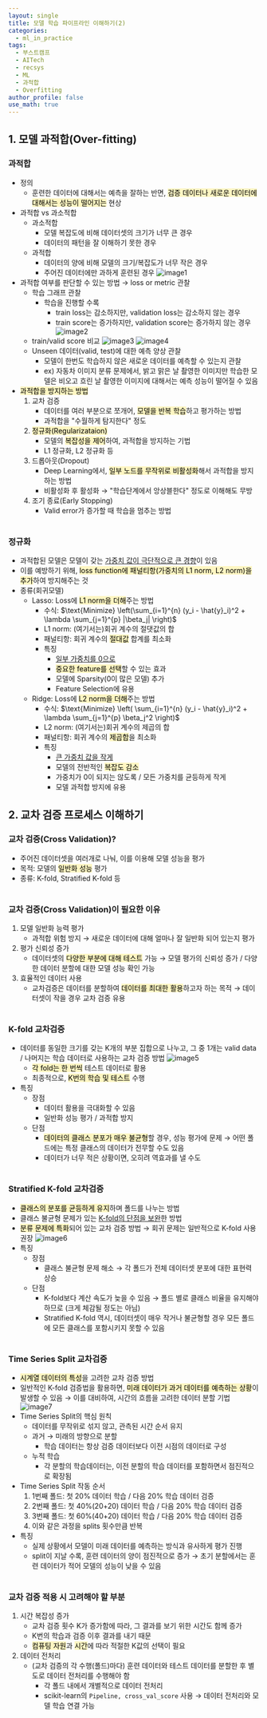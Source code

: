 ```yaml
---
layout: single
title: 모델 학습 파이프라인 이해하기(2)
categories:
  - ml_in_practice
tags:
  - 부스트캠프
  - AITech
  - recsys
  - ML
  - 과적합
  - Overfitting
author_profile: false
use_math: true
---
```

## 1. 모델 과적합(Over-fitting)
### 과적합
- 정의
	- 훈련한 데이터에 대해서는 예측을 잘하는 반면, <mark style="background: #FFF3A3A6;">검증 데이터나 새로운 데이터에 대해서는 성능이 떨어지는</mark> 현상
- 과적합 vs 과소적합
	- 과소적합
		- 모델 복잡도에 비해 데이터셋의 크기가 너무 큰 경우
		- 데이터의 패턴을 잘 이해하기 못한 경우
	- 과적합
		- 데이터의 양에 비해 모델의 크기/복잡도가 너무 작은 경우
		- 주어진 데이터에만 과하게 훈련된 경우
	![image1](../../images/2024-09-19-aitech-week6-7_ml_6/image1.png)
- 과적합 여부를 판단할 수 있는 방법 → loss or metric 관찰
	- 학습 그래프 관찰
		- 학습을 진행할 수록
			- train loss는 감소하지만, validation loss는 감소하지 않는 경우
			- train score는 증가하지만, validation score는 증가하지 않는 경우
			![image2](../../images/2024-09-19-aitech-week6-7_ml_6/image2.png)
	- train/valid score 비교
		![image3](../../images/2024-09-19-aitech-week6-7_ml_6/image3.png)
		![image4](../../images/2024-09-19-aitech-week6-7_ml_6/image4.png)
	- Unseen 데이터(valid, test)에 대한 예측 양상 관찰
		- 모델이 한번도 학습하지 않은 새로운 데이터를 예측할 수 있는지 관찰
		- ex) 자동차 이미지 분류 문제에서, 밝고 맑은 날 촬영한 이미지만 학습한 모델은 비오고 흐린 날 촬영한 이미지에 대해서는 예측 성능이 떨어질 수 있음
- <mark style="background: #FFF3A3A6;">과적합을 방지하는 방법</mark>
	1. 교차 검증
		- 데이터를 여러 부분으로 쪼개어, <mark style="background: #FFF3A3A6;">모델을 반복 학습</mark>하고 평가하는 방법
		- 과적합을 "수월하게 탐지한다" 정도
	2. <mark style="background: #FFF3A3A6;">정규화(Regularizataion)</mark>
		- 모델의 <mark style="background: #FFF3A3A6;">복잡성을 제어</mark>하여, 과적합을 방지하는 기법
		- L1 정규화, L2 정규화 등
	3. 드롭아웃(Dropout)
		- Deep Learning에서, <mark style="background: #FFF3A3A6;">일부 노드를 무작위로 비활성화</mark>해서 과적합을 방지하는 방법
		- 비활성화 후 활성화 → "학습단계에서 앙상블한다" 정도로 이해해도 무방
	4. 조기 종료(Early Stopping)
		- Valid error가 증가할 때 학습을 멈추는 방법<br><br>

### 정규화
- 과적합된 모델은 모델이 갖는 <u>가중치 값이 극단적으로 큰 경향</u>이 있음
- 이를 예방하기 위해, <mark style="background: #FFF3A3A6;">loss function에 패널티항(가중치의 L1 norm, L2 norm)을 추가</mark>하여 방지해주는 것
- 종류(회귀모델)
	- Lasso: Loss에 <mark style="background: #FFF3A3A6;">L1 norm을 더해</mark>주는 방법
		- 수식: $\text{Minimize} \left(\sum_{i=1}^{n} (y_i - \hat{y}_i)^2 + \lambda \sum_{j=1}^{p} |\beta_j| \right)$
		- L1 norm: (여기서는)회귀 계수의 절댓값의 합
		- 패널티항: 회귀 계수의 <mark style="background: #FFF3A3A6;">절대값</mark> 합계를 최소화
		- 특징
			- <u>일부 가중치를 0으로</u>
			- <mark style="background: #FFF3A3A6;">중요한 feature를 선택</mark>할 수 있는 효과
			- 모델에 Sparsity(0이 많은 모델) 추가
			- Feature Selection에 유용
	- Ridge: Loss에 <mark style="background: #FFF3A3A6;">L2 norm을 더해</mark>주는 방법
		- 수식: $\text{Minimize} \left( \sum_{i=1}^{n} (y_i - \hat{y}_i)^2 + \lambda \sum_{j=1}^{p} \beta_j^2 \right)$
		- L2 norm: (여기서는)회귀 계수의 제곱의 합
		- 패널티항: 회귀 계수의 <mark style="background: #FFF3A3A6;">제곱합</mark>을 최소화
		- 특징
			- <u>큰 가중치 값을 작게</u>
			- 모델의 전반적인 <mark style="background: #FFF3A3A6;">복잡도 감소</mark>
			- 가중치가 0이 되지는 않도록 / 모든 가중치를 균등하게 작게
			- 모델 과적합 방지에 유용



## 2. 교차 검증 프로세스 이해하기
### 교차 검증(Cross Validation)?
- 주어진 데이터셋을 여러개로 나눠, 이를 이용해 모델 성능을 평가
- 목적: 모델의 <mark style="background: #FFF3A3A6;">일반화 성능</mark> 평가
- 종류: K-fold, Stratified K-fold 등<br><br>
### 교차 검증(Cross Validation)이 필요한 이유
1. 모델 일반화 능력 평가
	- 과적합 위험 방지 → 새로운 데이터에 대해 얼마나 잘 일반화 되어 있는지 평가
2. 평가 신뢰성 증가
	- 데이터셋의 <mark style="background: #FFF3A3A6;">다양한 부분에 대해 테스트</mark> 가능 → 모델 평가의 신뢰성 증가 / 다양한 데이터 분할에 대한 모델 성능 확인 가능
3. 효율적인 데이터 사용
	- 교차검증은 데이터를 분할하여 <mark style="background: #FFF3A3A6;">데이터를 최대한 활용</mark>하고자 하는 목적 → 데이터셋이 작을 경우 교차 검증 유용<br><br>

### K-fold 교차검증
- 데이터를 동일한 크기를 갖는 K개의 부분 집합으로 나누고, 그 중 1개는 valid data / 나머지는 학습 데이터로 사용하는 교차 검증 방법
	![image5](../../images/2024-09-19-aitech-week6-7_ml_6/image5.png)
	- <mark style="background: #FFF3A3A6;">각 fold는 한 번씩</mark> 테스트 데이터로 활용
	- 최종적으로, <mark style="background: #FFF3A3A6;">K번의 학습 및 테스트</mark> 수행
- 특징
	- 장점
		- 데이터 활용을 극대화할 수 있음
		- 일반화 성능 평가 / 과적합 방지
	- 단점
		- <mark style="background: #FFF3A3A6;">데이터의 클래스 분포가 매우 불균형</mark>할 경우, 성능 평가에 문제 → 어떤 폴드에는 특정 클래스의 데이터가 전무할 수도 있음
		- 데이터가 너무 적은 상황이면, 오히려 역효과를 낼 수도<br><br>

### Stratified K-fold 교차검증
- <mark style="background: #FFF3A3A6;">클래스의 분포를 균등하게 유지</mark>하며 폴드를 나누는 방법
- 클래스 불균형 문제가 있는 <u>K-fold의 단점을 보완</u>한 방법
- <mark style="background: #FFF3A3A6;">분류 문제에 특화</mark>되어 있는 교차 검증 방법 → 회귀 문제는 일반적으로 K-fold 사용 권장
	![image6](../../images/2024-09-19-aitech-week6-7_ml_6/image6.png)
- 특징
	- 장점
		- 클래스 불균형 문제 해소 → 각 폴드가 전체 데이터셋 분포에 대한 표현력 상승
	- 단점
		- K-fold보다 계산 속도가 늦을 수 있음 → 폴드 별로 클래스 비율을 유지해야 하므로
		  (크게 체감될 정도는 아님)
		- Stratified K-fold 역시, 데이터셋이 매우 작거나 불균형할 경우 모든 폴드에 모든 클래스를 포함시키지 못할 수 있음<br><br>

### Time Series Split 교차검증
- <mark style="background: #FFF3A3A6;">시계열 데이터의 특성</mark>을 고려한 교차 검증 방법
- 일반적인 K-fold 검증법을 활용하면, <mark style="background: #FFF3A3A6;">미래 데이터가 과거 데이터를 예측하는 상황</mark>이 발생할 수 있음 → 이를 대비하여, 시간의 흐름을 고려한 데이터 분할 기법
	![image7](../../images/2024-09-19-aitech-week6-7_ml_6/image7.png)
- Time Series Split의 핵심 원칙
	- 데이터를 무작위로 섞지 않고, 관측된 시간 순서 유지
	- 과거 → 미래의 방향으로 분할
		- 학습 데이터는 항상 검증 데이터보다 이전 시점의 데이터로 구성
	- 누적 학습
		- 각 분할의 학습데이터는, 이전 분할의 학습 데이터를 포함하면서 점진적으로 확장됨
- Time Series Split 작동 순서
	1. 1번째 폴드: 첫 20% 데이터 학습 / 다음 20% 학습 데이터 검증
	2. 2번째 폴드: 첫 40%(20+20) 데이터 학습 / 다음 20% 학습 데이터 검증
	3. 3번째 폴드: 첫 60%(40+20) 데이터 학습 / 다음 20% 학습 데이터 검증
	4. 이와 같은 과정을 splits 횟수만큼 반복
- 특징
	- 실제 상황에서 모델이 미래 데이터를 예측하는 방식과 유사하게 평가 진행
	- split이 지날 수록, 훈련 데이터의 양이 점진적으로 증가 → 초기 분할에서는 훈련 데이터가 적어 모델의 성능이 낮을 수 있음<br><br>

### 교차 검증 적용 시 고려해야 할 부분
1. 시간 복잡성 증가
	- 교차 검증 횟수 K가 증가함에 따라, 그 결과를 보기 위한 시간도 함께 증가
	- K번의 학습과 검증 이후 결과를 내기 때문
	- <mark style="background: #FFF3A3A6;">컴퓨팅 자원</mark>과 <mark style="background: #FFF3A3A6;">시간</mark>에 따라 적절한 K값의 선택이 필요
2. 데이터 전처리
	- (교차 검증의 각 수행(폴드)마다) 훈련 데이터와 테스트 데이터를 분할한 후 별도로 데이터 전처리를 수행해야 함
		- 각 폴드 내에서 개별적으로 데이터 전처리
		- scikit-learn의 `Pipeline, cross_val_score` 사용 → 데이터 전처리와 모델 학습 연결 가능<br><br>

